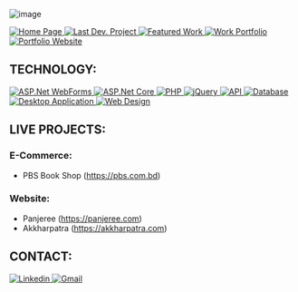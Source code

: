 ![image](https://user-images.githubusercontent.com/83280369/184509340-309fce57-769e-4773-9c25-32816243d678.png)


<p>
 <a href="https://github.com/sayed-masud" target="_blank">
  <img
    alt="Home Page"
    src="https://img.shields.io/static/v1?label=&message=Home Page&color=lightgrey&style=for-the-badge"
  />
</a>
<a href="https://pbs.com.bd" target="_blank">
  <img
    alt="Last Dev. Project"
    src="https://img.shields.io/static/v1?label=&message=Last Dev. Project&color=blue&style=for-the-badge"
  />
</a>
<a href="https://github.com/stars/sayed-masud/lists/featured-work" target="_blank">
  <img
    alt="Featured Work"
    src="https://img.shields.io/static/v1?label=&message=Featured Work&color=blue&style=for-the-badge"
  />
</a>
<a href="https://youtu.be/ZO53KrVUCtM" target="_blank">
  <img
    alt="Work Portfolio"
    src="https://img.shields.io/static/v1?label=&message=Work Portfolio&color=red&style=for-the-badge"
  />
</a>
<a href="https://sayed-masud.github.io" target="_blank">
  <img
    alt="Portfolio Website"
    src="https://img.shields.io/static/v1?label=&message=Portfolio Website&color=red&style=for-the-badge"
  />
</a>
</p>


## TECHNOLOGY:
<a href="https://github.com/stars/sayed-masud/lists/asp-net-webforms-c" target="_blank">
  <img
    alt="ASP.Net WebForms"
    src="https://img.shields.io/static/v1?label=&message=ASP.Net WebForms&color=9cf&style=for-the-badge"
  />
</a>

<a href="https://github.com/stars/sayed-masud/lists/asp-net-core-c" target="_blank">
  <img
    alt="ASP.Net Core"
    src="https://img.shields.io/static/v1?label=&message=ASP.Net Core&color=9cf&style=for-the-badge"
  />
</a>

<a href="https://github.com/stars/sayed-masud/lists/php-php-framework" target="_blank">
  <img
    alt="PHP"
    src="https://img.shields.io/static/v1?label=&message=PHP&color=9cf&style=for-the-badge"
  />
</a>

<a href="https://github.com/stars/sayed-masud/lists/javascript-jquery" target="_blank">
  <img
    alt="jQuery"
    src="https://img.shields.io/static/v1?label=&message=jQuery&color=9cf&style=for-the-badge"
  />
</a>

<a href="https://github.com/stars/sayed-masud/lists/api-related-work" target="_blank">
  <img
    alt="API"
    src="https://img.shields.io/static/v1?label=&message=API&color=9cf&style=for-the-badge"
  />
</a>

<a href="https://github.com/stars/sayed-masud/lists/database-ms-sql-server-mysql" target="_blank">
  <img
    alt="Database"
    src="https://img.shields.io/static/v1?label=&message=Database&color=9cf&style=for-the-badge"
  />
</a>

<a href="https://github.com/stars/sayed-masud/lists/desktop-application-winforms" target="_blank">
  <img
    alt="Desktop Application"
    src="https://img.shields.io/static/v1?label=&message=Desktop Application&color=9cf&style=for-the-badge"
  />
</a>

<a href="https://github.com/stars/sayed-masud/lists/web-design" target="_blank">
  <img
    alt="Web Design"
    src="https://img.shields.io/static/v1?label=&message=Web Design & Bootstrap&color=9cf&style=for-the-badge"
  />
</a>


## LIVE PROJECTS:

### E-Commerce:
- PBS Book Shop (https://pbs.com.bd)

### Website:
- Panjeree (https://panjeree.com)
- Akkharpatra (https://akkharpatra.com)


## CONTACT:
  
<p>
<a href="https://www.linkedin.com/in/sayedmasud/" target="_blank">
  <img
    alt="Linkedin"
    src="https://img.shields.io/badge/linkedin-0077B5?logo=linkedin&logoColor=white&style=for-the-badge"
  />
</a>
<a href="https://mail.google.com/mail/?view=cm&fs=1&to=sayedmasud69@gmail.com&su=&body=" target="_blank">
  <img
    alt="Gmail"
    src="https://img.shields.io/badge/Gmail-0077B5?logo=gmail&logoColor=red&style=for-the-badge"
  />
</a>
</p>
